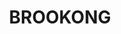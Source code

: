 ---
lastmod: '2025-04-06T06:05:20+00:00'
latitude: -35.30235248
layout: suburb
longitude: 146.5848721
postcode: '2656'
state: NSW
title: BROOKONG
url: /nsw/brookong/
---
